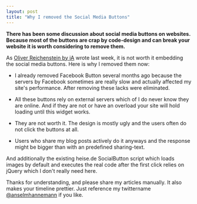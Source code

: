 ```yaml
---
layout: post
title: "Why I removed the Social Media Buttons"
---
```


**There has been some discussion about social media buttons on websites. Because most of the buttons are crap by code-design and can break your website it is worth considering to remove them.**

As [Oliver Reichenstein by iA](http://informationarchitects.net/blog/sweep-the-sleaze/) wrote last week, it is not worth it embedding the social media buttons. Here is why I removed them now:

- I already removed Facebook Button several months ago because the servers by Facebook sometimes are really slow and actually affected my site's performance. After removing these lacks were eliminated.

- All these buttons rely on external servers which of I do never know they are online. And if they are not or have an overload your site will hold loading until this widget works.

- They are not worth it. The design is mostly ugly and the users often do not click the buttons at all.

- Users who share my blog posts actively do it anyways and the response might be bigger than with an predefined sharing-text.

And additionally the existing heise.de SocialButton script which loads images by default and executes the real code after the first click relies on jQuery which I don't really need here.

Thanks for understanding, and please share my articles manually. It also makes your timeline prettier. Just reference my twittername [@anselmhannemann](https://twitter.com/anselmhannemann) if you like.